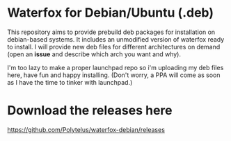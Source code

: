 # Waterfox for Debian/Ubuntu (.deb)
This repository aims to provide prebuild deb packages for installation on debian-based systems. It includes an unmodified version of waterfox ready to install.
I will provide new deb files for different architectures on demand (open an **issue** and describe which arch you want and why).

I'm too lazy to make a proper launchpad repo so i'm uploading my deb files here, have fun and happy installing.
(Don't worry, a PPA will come as soon as I have the time to tinker with launchpad.)

# Download the releases here
https://github.com/Polytelus/waterfox-debian/releases
